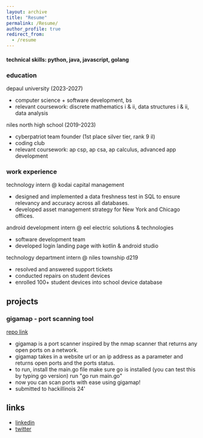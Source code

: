 ```yaml
---
layout: archive
title: "Resume"
permalink: /Resume/
author_profile: true
redirect_from:
  - /resume
---
```


#### technical skills: python, java, javascript, golang

### education
depaul university (2023-2027)
- computer science + software development, bs
- relevant coursework: discrete mathematics i & ii, data structures i & ii, data analysis

niles north high school (2019-2023)
- cyberpatriot team founder (1st place silver tier, rank 9 il)
- coding club
- relevant coursework: ap csp, ap csa, ap calculus, advanced app development

### work experience
technology intern @ kodai capital management
- designed and implemented a data freshness test in SQL to ensure relevancy and accuracy across all databases.
- developed asset management strategy for New York and Chicago offices.

android development intern @ eel electric solutions & technologies
- software development team
- developed login landing page with kotlin & android studio

technology department intern @ niles township d219 
- resolved and answered support tickets
- conducted repairs on student devices
- enrolled 100+ student devices into school device database

## projects
### gigamap - port scanning tool
[repo link](https://github.com/eyoo217/gigamap)

- gigamap is a port scanner inspired by the nmap scanner that returns any open ports on a network.
- gigamap takes in a website url or an ip address as a parameter and returns open ports and the ports status.
- to run, install the main.go file make sure go is installed (you can test this by typing go version) run "go run main.go"
- now you can scan ports with ease using gigamap!
- submitted to hackillinois 24'

## links

- [linkedin](https://linkedin.com/in/elotmusk/)
- [twitter](https://x.com/elotval)
  
